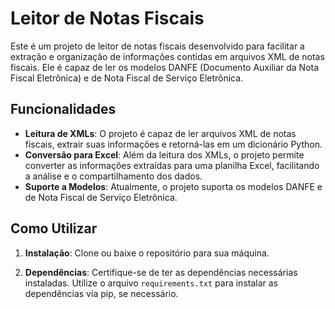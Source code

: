 # Leitor de Notas Fiscais

Este é um projeto de leitor de notas fiscais desenvolvido para facilitar a extração e organização de informações contidas em arquivos XML de notas fiscais. Ele é capaz de ler os modelos DANFE (Documento Auxiliar da Nota Fiscal Eletrônica) e de Nota Fiscal de Serviço Eletrônica.

## Funcionalidades

- **Leitura de XMLs**: O projeto é capaz de ler arquivos XML de notas fiscais, extrair suas informações e retorná-las em um dicionário Python.
- **Conversão para Excel**: Além da leitura dos XMLs, o projeto permite converter as informações extraídas para uma planilha Excel, facilitando a análise e o compartilhamento dos dados.
- **Suporte a Modelos**: Atualmente, o projeto suporta os modelos DANFE e de Nota Fiscal de Serviço Eletrônica. 

## Como Utilizar

1. **Instalação**: Clone ou baixe o repositório para sua máquina.
   
2. **Dependências**: Certifique-se de ter as dependências necessárias instaladas. Utilize o arquivo `requirements.txt` para instalar as dependências via pip, se necessário.


